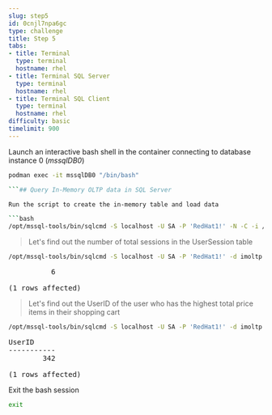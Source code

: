 ```yaml
---
slug: step5
id: 0cnjl7npa6gc
type: challenge
title: Step 5
tabs:
- title: Terminal
  type: terminal
  hostname: rhel
- title: Terminal SQL Server
  type: terminal
  hostname: rhel
- title: Terminal SQL Client
  type: terminal
  hostname: rhel
difficulty: basic
timelimit: 900
---
```

Launch an interactive bash shell in the container connecting to database instance 0 (*mssqlDB0*)

```bash
podman exec -it mssqlDB0 "/bin/bash"

```## Query In-Memory OLTP data in SQL Server

Run the script to create the in-memory table and load data

```bash
/opt/mssql-tools/bin/sqlcmd -S localhost -U SA -P 'RedHat1!' -N -C -i /var/opt/mssql/scripts/imoltp.sql
```

> Let's find out the number of total sessions in the UserSession table

```bash
/opt/mssql-tools/bin/sqlcmd -S localhost -U SA -P 'RedHat1!' -d imoltp -N -C -Q "SELECT count(sessionID) FROM dbo.UserSession"
```

<pre class="file">
          6

(1 rows affected)
</pre>

> Let's find out the UserID of the user who has the highest total price items in their shopping cart

```bash
/opt/mssql-tools/bin/sqlcmd -S localhost -U SA -P 'RedHat1!' -d imoltp -N -C -Q "SELECT top 1 UserID FROM dbo.ShoppingCart order by TotalPrice desc"
```

<pre class="file">
UserID
-----------
        342

(1 rows affected)
</pre>

Exit the bash session

```bash
exit
```
